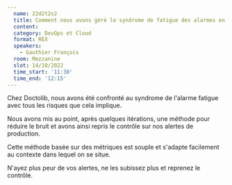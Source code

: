 ```yaml
---
  name: 22d2t2s2
  title: Comment nous avons géré le syndrome de fatigue des alarmes en réduisant le bruit généré par nos alertes.
  content:
  category: DevOps et Cloud
  format: REX
  speakers: 
    - Gauthier François
  room: Mezzanine
  slot: 14/10/2022
  time_start: '11:30'
  time_end: '12:15'
---
```

Chez Doctolib, nous avons été confronté au syndrome de l'alarme fatigue avec tous les risques que cela implique.

Nous avons mis au point, après quelques itérations, une méthode pour réduire le bruit et avons ainsi repris le contrôle sur nos alertes de production.

Cette méthode basée sur des métriques est souple et s'adapte facilement au contexte dans lequel on se situe.

N'ayez plus peur de vos alertes, ne les subissez plus et reprenez le contrôle.
